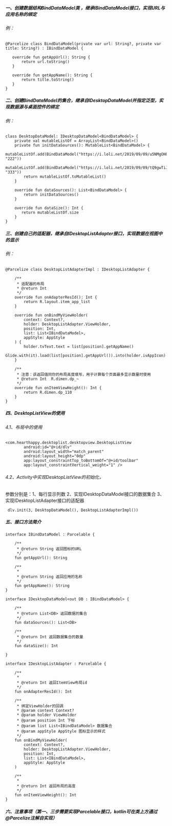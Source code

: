 ##### 一、创建数据结构BindDataModel类 ，继承IBindDataModel接口，实现URL与应用名称的绑定
###### 例：
 ```
@Parcelize class BindDataModel(private var url: String?, private var title: String?) : IBindDataModel {

    override fun getAppUrl(): String {
        return url.toString()
    }

    override fun getAppName(): String {
        return title.toString()
    }
}  
 ```
##### 二、创建BindDataModel的集合，继承自IDesktopDataModel<BindDataModel>并指定泛型，实现数据源与桌面控件的绑定
###### 例：
```
class DesktopDataModel: IDesktopDataModel<BindDataModel> {
    private val mutableListOf = ArrayList<BindDataModel>()
    private fun initDataSources(): MutableList<BindDataModel> {
        mutableListOf.add(BindDataModel("https://i.loli.net/2019/09/09/u5NMgOH8jkEa6Xw.jpg", "222"))
        mutableListOf.add(BindDataModel("https://i.loli.net/2019/09/09/tQ9gwTiJMR1bq5s.jpg", "333"))
        return mutableListOf.toMutableList()
    }

    override fun dataSources(): List<BindDataModel> {
        return initDataSources()
    }

    override fun dataSize(): Int {
       return mutableListOf.size
    }
}

```
##### 三、创建自己的适配器，继承自IDesktopListAdapter接口，实现数据在视图中的显示
###### 例：
```
@Parcelize class DesktopListAdapterImpl : IDesktopListAdapter {

    /**
     * 适配器的布局
     * @return Int
     */
    override fun onAdapterResId(): Int {
        return R.layout.item_app_list
    }

    override fun onBindMyViewHolder(
        context: Context?,
        holder: DesktopListAdapter.ViewHolder,
        position: Int,
        list: List<IBindDataModel>,
        appStyle: AppStyle
    ) {
        holder.tvText.text = list[position].getAppName()
        Glide.with(it).load(list[position].getAppUrl()).into(holder.ivAppIcon)
    }

    /**
     * 注意：该返回值同你的布局高度填写，用于计算每个页面最多显示数量时使用
     * @return Int  R.dimen.dp_~
     */
    override fun onItemViewHeight(): Int {
        return R.dimen.dp_110
    }
}
```

##### 四、DesktopListView的使用

###### 4.1、布局中的使用
```
<com.hearthappy.desktoplist.desktopview.DesktopListView
        android:id="@+id/dlv"
        android:layout_width="match_parent"
        android:layout_height="0dp"
        app:layout_constraintTop_toBottomOf="@+id/toolbar"
        app:layout_constraintVertical_weight="1" />
```
###### 4.2、Activity中实现DesktopListView的初始化，
参数分别是：1、每行显示列数  2、实现IDesktopDataModel接口的数据集合  3、实现IDesktopListAdapter接口的适配器
```
 dlv.init(3, DesktopDataModel(), DesktopListAdapterImpl())
```


##### 五、接口方法简介
```
interface IBindDataModel : Parcelable {

    /**
     * @return String 返回图标的URL
     */
    fun getAppUrl(): String

    /**
     *
     * @return String 返回应用的名称
     */
    fun getAppName(): String
}
```

```
interface IDesktopDataModel<out DB : IBindDataModel> {

    /**
     * @return List<DB> 返回数据的集合
     */
    fun dataSources(): List<DB>

    /**
     * @return Int 返回数据集合的数量
     */
    fun dataSize(): Int

}
```

```
interface IDesktopListAdapter : Parcelable {

    /**
     *
     * @return Int 返回ItemView布局id
     */
    fun onAdapterResId(): Int

    /**
     * 绑定ViewHolder的回调
     * @param context Context?
     * @param holder ViewHolder
     * @param position Int 下标
     * @param list List<IBindDataModel> 数据集合
     * @param appStyle AppStyle 图标显示的样式
     */
    fun onBindMyViewHolder(
        context: Context?,
        holder: DesktopListAdapter.ViewHolder,
        position: Int,
        list: List<IBindDataModel>,
        appStyle: AppStyle
    )

    /**
     *
     * @return Int 返回布局的高度
     */
    fun onItemViewHeight(): Int
}

```


##### 六、注意事项（第一、三步需要实现Parcelable接口，kotlin可在类上方通过@Parcelize注解自实现）